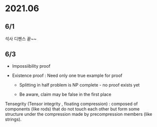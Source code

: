 # 2021.06

## 6/1

석사 디펜스 끝~~



## 6/3 

* Impossiibility proof

* Existence proof  : Need only one true example for proof

  * Splitting in half problem is NP complete - no proof exists yet 

  * Be aware, claim may be false in the first place 

    

Tensegrity  (Tensor integrity , floating compression) : composed of components (like rods) that do not touch each other but form some structure under the compression made by precompression members (like strings). 







